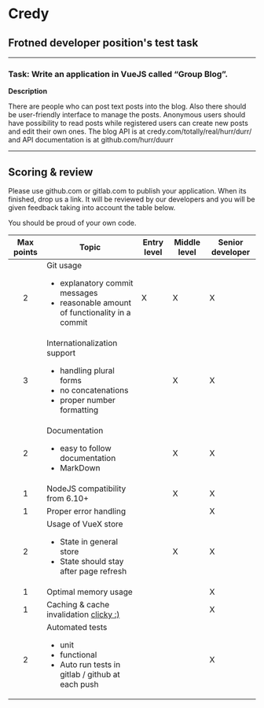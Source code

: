 # Credy

## Frotned developer position's test task

------------------------------------------------------------------------------------------------------------------------

### Task: Write an application in VueJS called “Group Blog”.

**Description**

There are people who can post text posts into the blog. Also there should be user-friendly interface to manage the posts. Anonymous users should have possibility to read posts while registered users can create new posts and edit their own ones. The blog API is at credy.com/totally/real/hurr/durr/ and API documentation is at github.com/hurr/duurr

------------------------------------------------------------------------------------------------------------------------

## Scoring & review

Please use github.com or gitlab.com to publish your application. When its finished, drop us a link. It will be reviewed by our developers and you will be given feedback taking into account the table below. 

You should be proud of your own code.

| Max points | Topic | Entry level | Middle level | Senior developer |
|:----------:|---------------------------------------------------------------------------------------------------|-------------|--------------|------------------|
| 2 | Git usage <br><ul><li>explanatory commit messages</li><li>reasonable amount of functionality in a commit</li></ul> | X | X | X |
| 3 | Internationalization support <br><ul><li>handling plural forms</li> <li>no concatenations</li><li>proper number formatting</li></ul> |  | X | X |
| 2 | Documentation <br><ul><li>easy to follow documentation</li><li>MarkDown</li></ul> |  | X | X |
| 1 | NodeJS compatibility from 6.10+ |  | X | X |
| 1 | Proper error handling |  |  | X |
| 2 | Usage of VueX store <br><ul><li>State in general store</li><li>State should stay after page refresh</li></ul> |  | X | X |
| 1 | Optimal memory usage |  |  | X |
| 1 | Caching & cache invalidation [clicky :)](https://martinfowler.com/bliki/TwoHardThings.html)  |  |  | X |
| 2 | Automated tests <br><ul><li>unit</li><li>functional</li><li>Auto run tests in gitlab / github at each push</li></ul> |  |  | X |